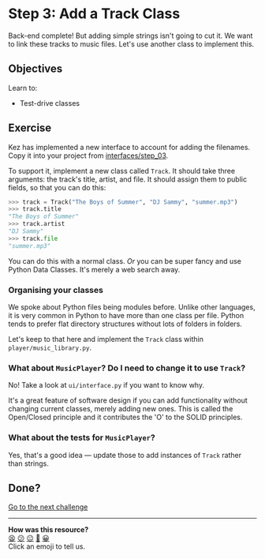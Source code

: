 # Step 3: Add a Track Class

Back-end complete! But adding simple strings isn't going to cut it. We want to
link these tracks to music files. Let's use another class to implement this.

## Objectives

Learn to:
* Test-drive classes

## Exercise

Kez has implemented a new interface to account for adding the filenames. Copy it
into your project from [interfaces/step_03](./interfaces/step_03).

To support it, implement a new class called `Track`. It should take three
arguments: the track's title, artist, and file. It should assign them to public
fields, so that you can do this:

```python
>>> track = Track("The Boys of Summer", "DJ Sammy", "summer.mp3")
>>> track.title
"The Boys of Summer"
>>> track.artist
"DJ Sammy"
>>> track.file
"summer.mp3"
```

You can do this with a normal class. _Or_ you can be super fancy and use Python
Data Classes. It's merely a web search away.

### Organising your classes

We spoke about Python files being modules before. Unlike other languages, it is
very common in Python to have more than one class per file. Python tends to
prefer flat directory structures without lots of folders in folders. 

Let's keep to that here and implement the `Track` class within 
`player/music_library.py`.

### What about `MusicPlayer`? Do I need to change it to use `Track`?

No! Take a look at `ui/interface.py` if you want to know why.

It's a great feature of software design if you can add functionality without
changing current classes, merely adding new ones. This is called the Open/Closed
principle and it contributes the 'O' to the SOLID principles.

### What about the tests for `MusicPlayer`?

Yes, that's a good idea — update those to add instances of `Track` rather than
strings.

## Done?

[Go to the next challenge](./step_04.md)


<!-- BEGIN GENERATED SECTION DO NOT EDIT -->

---

**How was this resource?**  
[😫](https://airtable.com/shrUJ3t7KLMqVRFKR?prefill_Repository=makersacademy/python-music-player-challenges&prefill_File=step_03.md&prefill_Sentiment=😫) [😕](https://airtable.com/shrUJ3t7KLMqVRFKR?prefill_Repository=makersacademy/python-music-player-challenges&prefill_File=step_03.md&prefill_Sentiment=😕) [😐](https://airtable.com/shrUJ3t7KLMqVRFKR?prefill_Repository=makersacademy/python-music-player-challenges&prefill_File=step_03.md&prefill_Sentiment=😐) [🙂](https://airtable.com/shrUJ3t7KLMqVRFKR?prefill_Repository=makersacademy/python-music-player-challenges&prefill_File=step_03.md&prefill_Sentiment=🙂) [😀](https://airtable.com/shrUJ3t7KLMqVRFKR?prefill_Repository=makersacademy/python-music-player-challenges&prefill_File=step_03.md&prefill_Sentiment=😀)  
Click an emoji to tell us.

<!-- END GENERATED SECTION DO NOT EDIT -->
